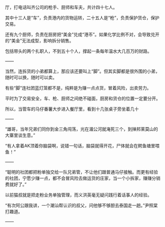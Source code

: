 厅，打电话叫齐公司的枪手、厨师和车夫，共计四十七人。

其中十三人是“车”，负责港内的货物运转，二十五人是“枪”，负责保护货仓，保护交易。

还有九个厨师，负责在厨房把“美金”兑成“港币”。如果化学比例不对，会导致兑开的“美金”无法成型，影响拆分销售。

包括带头的两个扎职人，不到五十个人，撑起一条每年温水大几百万的财路。

——

当然，连拆货的小弟都算上，那应该还要叫上“脚”。但其实脚都是很外围的小弟，随时可以换，随时可以卖。

有些“脚”连社团蓝灯笼都不是，纯粹是为赚一点点货，冒着风险，出卖劳力。

平时为了交易安全，车、枪、厨师之间绝不碰面，厨房和货仓的位置一定要分开。

所以，当管车的马仔番薯大步进入餐厅里，看到十几张桌子旁坐着几十

——

“雄哥，当年兄弟们同你到金三角闯荡，光在湄公河就淹死三个，到掸邦莱莫山的大寨里谈生意。”

“有人拿着AK顶着你脑袋啊，说错一句话，脑袋就得开花，尸体就会在鳄鱼塘里喂鱼！”

——

“聪明的社团都把粉单独交给一队兄弟管，不让他们跟普通马仔接触。而更有经验的社团，宁愿少赚一点，都不会冒风险去做运货的庄家，当一个小拆家，赚赚分销费就好了。”

以前猫叔就是把走粉业务单独管理，而义洪英毫无疑问践行着话事人的经验。

“有次阿公跟我讲，一个潮汕帮认识的叔父，问他够不够胆去泰国走一趟。”尹照棠打趣道。

——




